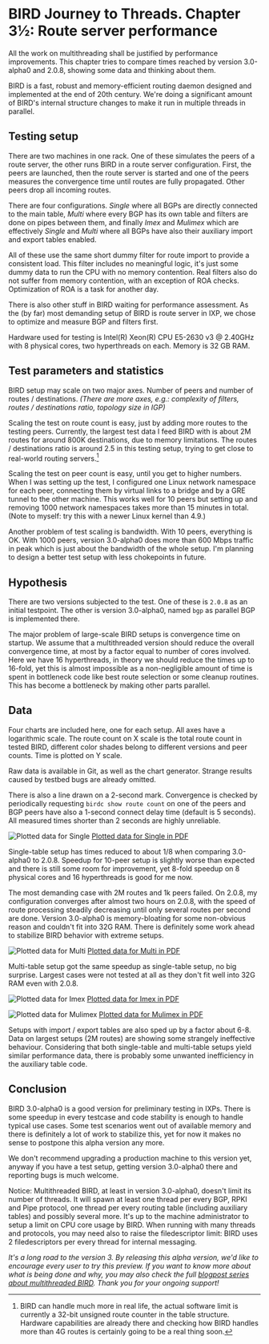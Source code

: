 # BIRD Journey to Threads. Chapter 3½: Route server performance

All the work on multithreading shall be justified by performance improvements.
This chapter tries to compare times reached by version 3.0-alpha0 and 2.0.8,
showing some data and thinking about them.

BIRD is a fast, robust and memory-efficient routing daemon designed and
implemented at the end of 20th century. We're doing a significant amount of
BIRD's internal structure changes to make it run in multiple threads in parallel.

## Testing setup

There are two machines in one rack. One of these simulates the peers of
a route server, the other runs BIRD in a route server configuration. First, the
peers are launched, then the route server is started and one of the peers
measures the convergence time until routes are fully propagated. Other peers
drop all incoming routes.

There are four configurations. *Single* where all BGPs are directly
connected to the main table, *Multi* where every BGP has its own table and
filters are done on pipes between them, and finally *Imex* and *Mulimex* which are
effectively *Single* and *Multi* where all BGPs have also their auxiliary
import and export tables enabled.

All of these use the same short dummy filter for route import to provide a
consistent load. This filter includes no meaningful logic, it's just some dummy
data to run the CPU with no memory contention. Real filters also do not suffer from
memory contention, with an exception of ROA checks. Optimization of ROA is a
task for another day.

There is also other stuff in BIRD waiting for performance assessment. As the
(by far) most demanding setup of BIRD is route server in IXP, we chose to
optimize and measure BGP and filters first.

Hardware used for testing is Intel(R) Xeon(R) CPU E5-2630 v3 @ 2.40GHz with 8
physical cores, two hyperthreads on each. Memory is 32 GB RAM.

## Test parameters and statistics

BIRD setup may scale on two major axes. Number of peers and number of routes /
destinations. *(There are more axes, e.g.: complexity of filters, routes /
destinations ratio, topology size in IGP)*

Scaling the test on route count is easy, just by adding more routes to the
testing peers. Currently, the largest test data I feed BIRD with is about 2M
routes for around 800K destinations, due to memory limitations. The routes /
destinations ratio is around 2.5 in this testing setup, trying to get close to
real-world routing servers.[^1]

[^1]: BIRD can handle much more in real life, the actual software limit is currently
      a 32-bit unsigned route counter in the table structure. Hardware capabilities
      are already there and checking how BIRD handles more than 4G routes is
      certainly going to be a real thing soon.

Scaling the test on peer count is easy, until you get to higher numbers. When I
was setting up the test, I configured one Linux network namespace for each peer,
connecting them by virtual links to a bridge and by a GRE tunnel to the other
machine. This works well for 10 peers but setting up and removing 1000 network
namespaces takes more than 15 minutes in total. (Note to myself: try this with
a newer Linux kernel than 4.9.)

Another problem of test scaling is bandwidth. With 10 peers, everything is OK.
With 1000 peers, version 3.0-alpha0 does more than 600 Mbps traffic in peak
which is just about the bandwidth of the whole setup. I'm planning to design a
better test setup with less chokepoints in future.

## Hypothesis

There are two versions subjected to the test. One of these is `2.0.8` as an
initial testpoint. The other is version 3.0-alpha0, named `bgp` as parallel BGP
is implemented there.

The major problem of large-scale BIRD setups is convergence time on startup. We
assume that a multithreaded version should reduce the overall convergence time,
at most by a factor equal to number of cores involved. Here we have 16
hyperthreads, in theory we should reduce the times up to 16-fold, yet this is
almost impossible as a non-negligible amount of time is spent in bottleneck
code like best route selection or some cleanup routines. This has become a
bottleneck by making other parts parallel.

## Data

Four charts are included here, one for each setup. All axes have a
logarithmic scale. The route count on X scale is the total route count in
tested BIRD, different color shades belong to different versions and peer
counts. Time is plotted on Y scale.

Raw data is available in Git, as well as the chart generator. Strange results
caused by testbed bugs are already omitted.

There is also a line drawn on a 2-second mark. Convergence is checked by
periodically requesting `birdc show route count` on one of the peers and BGP
peers have also a 1-second connect delay time (default is 5 seconds). All
measured times shorter than 2 seconds are highly unreliable.

![Plotted data for Single](03b_stats_2d_single.png)
[Plotted data for Single in PDF](03b_stats_2d_single.pdf)

Single-table setup has times reduced to about 1/8 when comparing 3.0-alpha0 to
2.0.8. Speedup for 10-peer setup is slightly worse than expected and there is
still some room for improvement, yet 8-fold speedup on 8 physical cores and 16
hyperthreads is good for me now.

The most demanding case with 2M routes and 1k peers failed. On 2.0.8, my
configuration converges after almost two hours on 2.0.8, with the speed of
route processing steadily decreasing until only several routes per second are
done. Version 3.0-alpha0 is memory-bloating for some non-obvious reason and
couldn't fit into 32G RAM. There is definitely some work ahead to stabilize
BIRD behavior with extreme setups.

![Plotted data for Multi](03b_stats_2d_multi.png)
[Plotted data for Multi in PDF](03b_stats_2d_multi.pdf)

Multi-table setup got the same speedup as single-table setup, no big
surprise. Largest cases were not tested at all as they don't fit well into 32G
RAM even with 2.0.8.

![Plotted data for Imex](03b_stats_2d_imex.png)
[Plotted data for Imex in PDF](03b_stats_2d_imex.pdf)

![Plotted data for Mulimex](03b_stats_2d_mulimex.png)
[Plotted data for Mulimex in PDF](03b_stats_2d_mulimex.pdf)

Setups with import / export tables are also sped up by a factor
about 6-8. Data on largest setups (2M routes) are showing some strangely
ineffective behaviour. Considering that both single-table and multi-table
setups yield similar performance data, there is probably some unwanted
inefficiency in the auxiliary table code.

## Conclusion

BIRD 3.0-alpha0 is a good version for preliminary testing in IXPs. There is
some speedup in every testcase and code stability is enough to handle typical
use cases. Some test scenarios went out of available memory and there is
definitely a lot of work to stabilize this, yet for now it makes no sense to
postpone this alpha version any more.

We don't recommend upgrading a production machine to this version
yet, anyway if you have a test setup, getting version 3.0-alpha0 there and
reporting bugs is much welcome.

Notice: Multithreaded BIRD, at least in version 3.0-alpha0, doesn't limit its number of
threads. It will spawn at least one thread per every BGP, RPKI and Pipe
protocol, one thread per every routing table (including auxiliary tables) and
possibly several more. It's up to the machine administrator to setup a limit on
CPU core usage by BIRD. When running with many threads and protocols, you may
need also to raise the filedescriptor limit: BIRD uses 2 filedescriptors per
every thread for internal messaging.

*It's a long road to the version 3. By releasing this alpha version, we'd like
to encourage every user to try this preview. If you want to know more about
what is being done and why, you may also check the full
[blogpost series about multithreaded BIRD](https://en.blog.nic.cz/2021/03/15/bird-journey-to-threads-chapter-0-the-reason-why/). Thank you for your ongoing support!*

